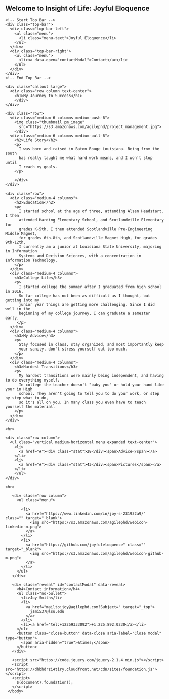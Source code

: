## Welcome to Insight of Life: Joyful Eloquence

<html class="no-js" lang="en">
  <head>
    <meta charset="utf-8" />
    <meta name="viewport" content="width=device-width, initial-scale=1.0" />
    <title>Joyful Eloquence| Welcome</title>
    <link rel="stylesheet"
       href="https://dhbhdrzi4tiry.cloudfront.net/cdn/sites/foundation.min.css">
    <link rel="stylesheet" href="https://s3.amazonaws.com/agilephd/styles/main.css">
    <link href="https://fonts.googleapis.com/css?family=Montserrat" rel="stylesheet">
  </head> 
  <body>

    <!-- Start Top Bar -->
    <div class="top-bar">
      <div class="top-bar-left">
        <ul class="menu">
          <li class="menu-text">Joyful Eloquence</li>
        </ul>
      </div>
      <div class="top-bar-right">
        <ul class="menu">
          <li><a data-open="contactModal">Contact</a></li>
        </ul>
      </div>
    </div>
    <!-- End Top Bar -->

    <div class="callout large">
      <div class="row column text-center">
        <h1>My Journey to Success</h1>
        </div>
    </div>

    <div class="row">
      <div class="medium-6 columns medium-push-6">
        <img class="thumbnail pm_image"
          src="https://s3.amazonaws.com/agilephd/project_management.jpg">
        </div>
      <div class="medium-6 columns medium-pull-6">
        <h2>Life Story</h2>
        <p>
          I was born and raised in Baton Rouge Louisiana. Being from the south 
          has really taught me what hard work means, and I won't stop until 
          I reach my goals. 
        </p> 
        
        </div>
    </div>
    
    <div class="row">
      <div class="medium-4 columns">
        <h2>Education</h2>
        <p>
          I started school at the age of three, attending Alsen Headstart. I then 
          attended Harding Elementary School, and Scotlandville Elementary for 
          grades K-5th. I then attended Scotlandville Pre-Engineering Middle Magnet,
          for grades 6th-8th, and Scotlandville Magnet High, for grades 9th-12th. 
          I currently am a junior at Louisiana State University, majoring in Information
          Systems and Decision Sciences, with a concentration in Information Technology. 
        </p>
      </div>
      <div class="medium-4 columns">
        <h3>College Life</h3>
        <p>
          I started college the summer after I graduated from high school in 2016.
          So far college has not been as difficult as I thought, but getting into my 
          junior year things are getting more challenging. Since I did well in the 
          beginning of my college journey, I can graduate a semester early. 
         </p>
      </div>
      <div class="medium-4 columns">
        <h3>My Advice</h3>
        <p>
          Stay focused in class, stay organized, and most importantly keep
          your sanity, don't stress yourself out too much.
        </p>
      </div>
      <div class="medium-4 columns">
        <h3>Hardest Transitions</h3>
        <p>
          My hardest transitions were mainly being independent, and having to do everything myself.
          In college the teacher doesn't "baby you" or hold your hand like your in High
          school. They aren't going to tell you to do your work, or step by step what to do,
          so it's all on you. In many class you even have to teach yourself the material.
        </p>
      </div>
    </div>

    <hr>

    <div class="row column">
      <ul class="vertical medium-horizontal menu expanded text-center">
        <li>
          <a href="#"><div class="stat">28</div><span>Advice</span></a>
        </li>
        <li>
          <a href="#"><div class="stat">43</div><span>Pictures</span></a>
        </li>
        </ul>
    </div>

    <hr>
   
       <div class="row column">
         <ul class="menu">
   
           <li>
             <a href="https://www.linkedin.com/in/joy-s-231932a9/" class="" target="_blank">
               <img src="https://s3.amazonaws.com/agilephd/webicon-linkedin-m.png">
             </a>
           </li>
           <li>
             <a href="https://github.com/joyfuleloquence" class="" target="_blank">
               <img src="https://s3.amazonaws.com/agilephd/webicon-github-m.png">
             </a>
           </li>
         </ul>
       </div>
   
       <div class="reveal" id="contactModal" data-reveal>
         <h4>Contact information</h4>
         <ul class="no-bullet">
           <li>Joy Smith</li>
           <li>
             <a href="mailto:joy@agilephd.com?Subject=" target="_top">
               jsmi537@lsu.edu
             </a>
           </li>
           <li><a href="tel:+12259333092">+1.225.892.0230</a></li>
         </ul>
         <button class="close-button" data-close aria-label="Close modal" type="button">
           <span aria-hidden="true">&times;</span>
         </button>
       </div>
   
       <script src="https://code.jquery.com/jquery-2.1.4.min.js"></script>
       <script src="https://dhbhdrzi4tiry.cloudfront.net/cdn/sites/foundation.js"></script>
       <script>
         $(document).foundation();
       </script>
     </body>
   </html>

